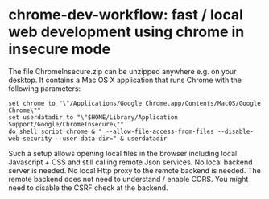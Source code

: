 # chrome-dev-workflow: fast / local web development using chrome in insecure mode

The file ChromeInsecure.zip can be unzipped anywhere e.g. on your desktop.
It contains a Mac OS X application that runs Chrome with the following parameters:

    set chrome to "\"/Applications/Google Chrome.app/Contents/MacOS/Google Chrome\""
    set userdatadir to "\"$HOME/Library/Application Support/Google/ChromeInsecure\""
    do shell script chrome & " --allow-file-access-from-files --disable-web-security --user-data-dir=" & userdatadir

Such a setup allows opening local files in the browser including local Javascript + CSS and still calling remote Json services.
No local backend server is needed.
No local Http proxy to the remote backend is needed.
The remote backend does not need to understand / enable CORS.
You might need to disable the CSRF check at the backend.
